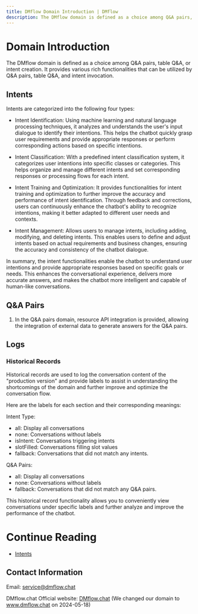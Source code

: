 ```yaml
---
title: DMflow Domain Introduction | DMflow
description: The DMflow domain is defined as a choice among Q&A pairs, table Q&A, or intent creation. It provides various rich functionalities that can be utilized by Q&A pairs, table Q&A, and intent invocation.
---
```


# Domain Introduction

The DMflow domain is defined as a choice among Q&A pairs, table Q&A, or intent creation. It provides various rich functionalities that can be utilized by Q&A pairs, table Q&A, and intent invocation.

## Intents

Intents are categorized into the following four types:

- Intent Identification: Using machine learning and natural language processing techniques, it analyzes and understands the user's input dialogue to identify their intentions. This helps the chatbot quickly grasp user requirements and provide appropriate responses or perform corresponding actions based on specific intentions.

- Intent Classification: With a predefined intent classification system, it categorizes user intentions into specific classes or categories. This helps organize and manage different intents and set corresponding responses or processing flows for each intent.

- Intent Training and Optimization: It provides functionalities for intent training and optimization to further improve the accuracy and performance of intent identification. Through feedback and corrections, users can continuously enhance the chatbot's ability to recognize intentions, making it better adapted to different user needs and contexts.

- Intent Management: Allows users to manage intents, including adding, modifying, and deleting intents. This enables users to define and adjust intents based on actual requirements and business changes, ensuring the accuracy and consistency of the chatbot dialogue.

In summary, the intent functionalities enable the chatbot to understand user intentions and provide appropriate responses based on specific goals or needs. This enhances the conversational experience, delivers more accurate answers, and makes the chatbot more intelligent and capable of human-like conversations.

## Q&A Pairs

1. In the Q&A pairs domain, resource API integration is provided, allowing the integration of external data to generate answers for the Q&A pairs.


## Logs

### Historical Records

Historical records are used to log the conversation content of the "production version" and provide labels to assist in understanding the shortcomings of the domain and further improve and optimize the conversation flow.

Here are the labels for each section and their corresponding meanings:

Intent Type:
- all: Display all conversations
- none: Conversations without labels
- isIntent: Conversations triggering intents
- slotFilled: Conversations filling slot values
- fallback: Conversations that did not match any intents.

Q&A Pairs:
- all: Display all conversations
- none: Conversations without labels
- fallback: Conversations that did not match any Q&A pairs.

This historical record functionality allows you to conveniently view conversations under specific labels and further analyze and improve the performance of the chatbot.

# Continue Reading
- [Intents](../../tutorials/docs/intent-intro.html)

## Contact Information

Email: <service@dmflow.chat>

DMflow.chat Official website: [DMflow.chat](https://www.dmflow.chat/en/)
(We changed our domain to www.dmflow.chat on 2024-05-18)
